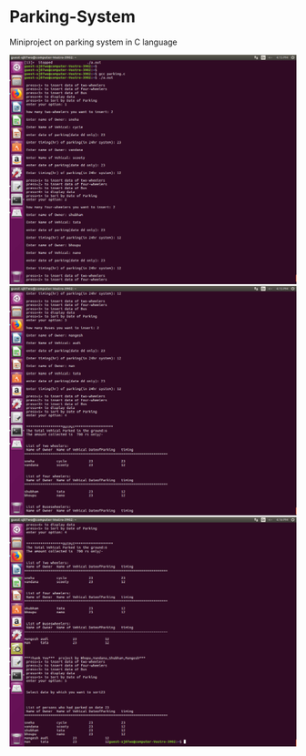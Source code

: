 # Parking-System
Miniproject on parking system in C language

![POC](https://github.com/shubhamy17/Parking-System/blob/main/park1.png?raw=true)
![POC](https://github.com/shubhamy17/Parking-System/blob/main/park2.png?raw=true)
![POC](https://github.com/shubhamy17/Parking-System/blob/main/park3.png?raw=true)
